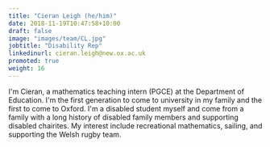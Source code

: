 ```yaml
---
title: "Cieran Leigh (he/him)"
date: 2018-11-19T10:47:58+10:00
draft: false
image: "images/team/CL.jpg"
jobtitle: "Disability Rep"
linkedinurl: cieran.leigh@new.ox.ac.uk
promoted: true
weight: 16
---
```


I'm Cieran, a mathematics teaching intern (PGCE) at the Department of Education. I'm the first generation to come to university in my family and the first to come to Oxford. I'm a disabled student myself and come from a family with a long history of disabled family members and supporting disabled chairites. My interest include recreational mathematics, sailing, and supporting the Welsh rugby team.
